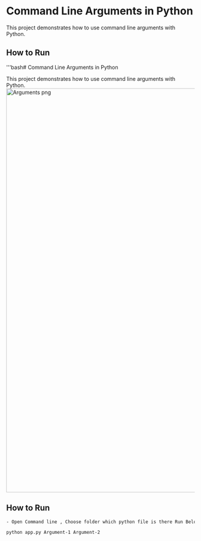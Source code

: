 # Command Line Arguments in Python  

This project demonstrates how to use command line arguments with Python.  

## How to Run
'''bash# Command Line Arguments in Python  

This project demonstrates how to use command line arguments with Python.  
<img width="1920" height="1080" alt="Arguments png" src="https://github.com/user-attachments/assets/46583e68-e9ec-428b-b34e-625884473b88" />

## How to Run
```bash
- Open Command line , Choose folder which python file is there Run Below Command

python app.py Argument-1 Argument-2

